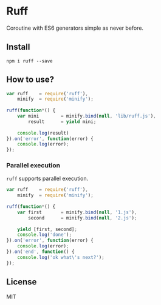 # Ruff

Coroutine with ES6 generators simple as never before.

## Install

```
npm i ruff --save
```

## How to use?

```js
var ruff    = require('ruff'),
    minify  = require('minify');
    
ruff(function*() {
    var mini        = minify.bind(null, 'lib/ruff.js'),
        result      = yield mini;
    
    console.log(result)
}).on('error', function(error) {
    console.log(error);
});
```
### Parallel execution

`ruff` supports parallel execution.

```js
var ruff    = require('ruff'),
    minify  = require('minify');
    
ruff(function*() {
    var first       = minify.bind(null, '1.js'),
        second      = minify.bind(null, '2.js');
        
    yield [first, second];
    console.log('done');
}).on('error', function(error) {
    console.log(error);
}).on('end', function() {
    console.log('ok what\'s next?');
});
```

## License

MIT
